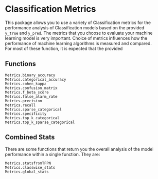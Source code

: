 # Classification Metrics

This package allows you to use a variety of Classification metrics for the performance analysis of Classification models based on the provided `y_true` and `y_pred`. The metrics that you choose to evaluate your machine learning model is very important. Choice of metrics influences how the performance of machine learning algorithms is measured and compared. For most of these function, it is expected that the provided 

## Functions 
 
```@docs
Metrics.binary_accuracy
Metrics.categorical_accuracy
Metrics.cohen_kappa
Metrics.confusion_matrix
Metrics.f_beta_score
Metrics.false_alarm_rate
Metrics.precision
Metrics.recall
Metrics.sparse_categorical
Metrics.specificity
Metrics.top_k_categorical
Metrics.top_k_sparse_categorical
```

## Combined Stats

There are some functions that return you the overall analysis of the model performance within a single function. They are:

```@docs
Metrics.statsfromTFPN
Metrics.classwise_stats
Metrics.global_stats
```
